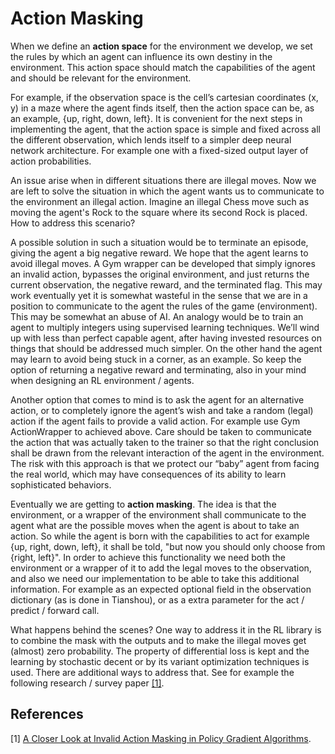 # Action Masking

When we define an **action space** for the environment we develop, we set the rules by which an agent can influence its own destiny in the environment.
This action space should match the capabilities of the agent and should be relevant for the environment.

For example, if the observation space is the cell’s cartesian coordinates (x, y) in a maze where the agent finds itself, then the action space can be, as an example, {up, right, down, left}. It is convenient for the next steps in implementing the agent, that the action space is simple and fixed across all the different observation, which lends itself to a simpler deep neural network architecture. For example one with a fixed-sized output layer of action probabilities.

An issue arise when in different situations there are illegal moves. Now we are left to solve the situation in which the agent wants us to communicate to the environment an illegal action. Imagine an illegal Chess move such as moving the agent's Rock to the square where its second Rock is placed. How to address this scenario?

A possible solution in such a situation would be to terminate an episode, giving the agent a big negative reward. We hope that the agent learns to avoid illegal moves. A Gym wrapper can be developed that simply ignores an invalid action, bypasses the original environment, and just returns the current observation, the negative reward, and the terminated flag.
This may work eventually yet it is somewhat wasteful in the sense that we are in a position to communicate to the agent the rules of the game (environment). This may be somewhat an abuse of AI. An analogy would be to train an agent to multiply integers using supervised learning techniques. We’ll wind up with less than perfect capable agent, after having invested resources on things that should be addressed much simpler. On the other hand the agent may learn to avoid being stuck in a corner, as an example. So keep the option of returning a negative reward and terminating, also in your mind when designing an RL environment / agents.

Another option that comes to mind is to ask the agent for an alternative action, or to completely ignore the agent’s wish and take a random (legal) action if the agent fails to provide a valid action. For example use Gym ActionWrapper to achieved above. Care should be taken to communicate the action that was actually taken to the trainer so that the right conclusion shall be drawn from the relevant  interaction of the agent in the environment. The risk with this approach is that we protect our “baby” agent from facing the real world, which may have consequences of its ability to learn sophisticated behaviors.

Eventually we are getting to **action masking**. The idea is that the environment, or a wrapper of the environment shall communicate to the agent what are the possible moves when the agent is about to take an action. So while the agent is born with the capabilities to act for example {up, right, down, left}, it shall be told, "but now you should only choose from {right, left}". In order to achieve this functionality we need both the environment or a wrapper of it to add the legal moves to the observation, and also we need our implementation to be able to take this additional information. For example as an expected optional field in the observation dictionary (as is done in Tianshou), or as a extra parameter for the act / predict / forward call.

What happens behind the scenes? One way to address it in the RL library is to combine the mask with the outputs and to make the illegal moves get (almost) zero probability. The property of differential loss is kept and the learning by stochastic decent or by its variant optimization techniques is used. There are additional ways to address that. See for example the following research / survey paper [[1]](#1). 

## References
<a id="1">[1]</a> 
[A Closer Look at Invalid Action Masking in Policy Gradient Algorithms](https://arxiv.org/abs/2006.14171).
